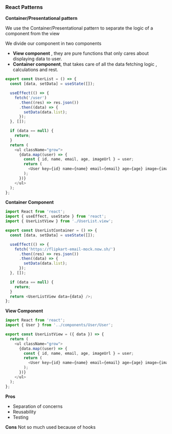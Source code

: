 ### React Patterns

<b>Container/Presentational pattern</b>

We use the Container/Presentational pattern to separate the logic of a component from the view

We divide our component in two components

- **View component** , they are pure functions that only cares about displaying data to user.
- **Container component**, that takes care of all the data fetching logic , calculations and rest.

```js
export const UserList = () => {
  const [data, setData] = useState([]);

  useEffect(() => {
    fetch('/user')
      .then((res) => res.json())
      .then((data) => {
        setData(data.list);
      });
  }, []);

  if (data == null) {
    return;
  }
  return (
    <ul className="grow">
      {data.map((user) => {
        const { id, name, email, age, imageUrl } = user;
        return (
          <User key={id} name={name} email={email} age={age} image={imageUrl} />
        );
      })}
    </ul>
  );
};
```

**Container Component**

```js
import React from 'react';
import { useEffect, useState } from 'react';
import { UserListView } from './UserList.view';

export const UserListContainer = () => {
  const [data, setData] = useState([]);

  useEffect(() => {
    fetch('https://flipkart-email-mock.now.sh/')
      .then((res) => res.json())
      .then((data) => {
        setData(data.list);
      });
  }, []);

  if (data == null) {
    return;
  }
  return <UserListView data={data} />;
};
```

**View Component**

```js
import React from 'react';
import { User } from '../components/User/User';

export const UserListView = ({ data }) => {
  return (
    <ul className="grow">
      {data.map((user) => {
        const { id, name, email, age, imageUrl } = user;
        return (
          <User key={id} name={name} email={email} age={age} image={imageUrl} />
        );
      })}
    </ul>
  );
};
```

**Pros**

- Separation of concerns
- Reusability
- Testing

**Cons**
Not so much used because of hooks
